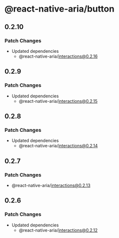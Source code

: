 # @react-native-aria/button

## 0.2.10

### Patch Changes

- Updated dependencies
  - @react-native-aria/interactions@0.2.16

## 0.2.9

### Patch Changes

- Updated dependencies
  - @react-native-aria/interactions@0.2.15

## 0.2.8

### Patch Changes

- Updated dependencies
  - @react-native-aria/interactions@0.2.14

## 0.2.7

### Patch Changes

- @react-native-aria/interactions@0.2.13

## 0.2.6

### Patch Changes

- Updated dependencies
  - @react-native-aria/interactions@0.2.12
